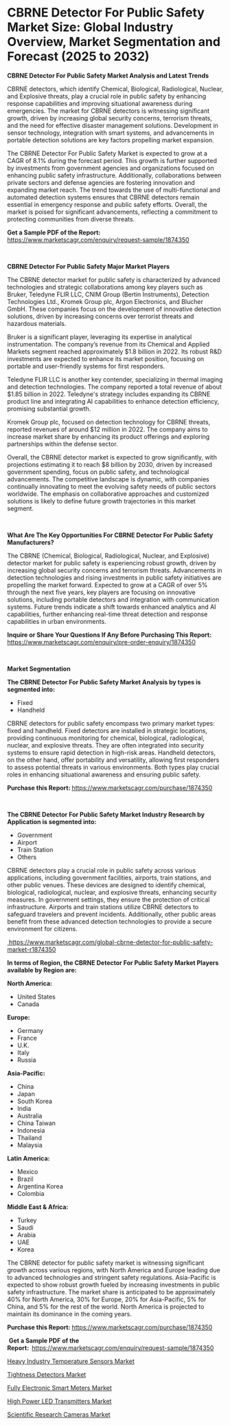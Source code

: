 <p><h1>CBRNE Detector For Public Safety Market Size: Global Industry Overview, Market Segmentation and Forecast (2025 to 2032)</h1></p><p><strong>CBRNE Detector For Public Safety Market Analysis and Latest Trends</strong></p>
<p><p>CBRNE detectors, which identify Chemical, Biological, Radiological, Nuclear, and Explosive threats, play a crucial role in public safety by enhancing response capabilities and improving situational awareness during emergencies. The market for CBRNE detectors is witnessing significant growth, driven by increasing global security concerns, terrorism threats, and the need for effective disaster management solutions. Development in sensor technology, integration with smart systems, and advancements in portable detection solutions are key factors propelling market expansion.</p><p>The CBRNE Detector For Public Safety Market is expected to grow at a CAGR of 8.1% during the forecast period. This growth is further supported by investments from government agencies and organizations focused on enhancing public safety infrastructure. Additionally, collaborations between private sectors and defense agencies are fostering innovation and expanding market reach. The trend towards the use of multi-functional and automated detection systems ensures that CBRNE detectors remain essential in emergency response and public safety efforts. Overall, the market is poised for significant advancements, reflecting a commitment to protecting communities from diverse threats.</p></p>
<p><strong>Get a Sample PDF of the Report:&nbsp;</strong> <a href="https://www.marketscagr.com/enquiry/request-sample/1874350?utm_campaign=1905&utm_medium=2&utm_source=Github&utm_content=ia&utm_term=28022025&utm_id=cbrne-detector-for-public-safety">https://www.marketscagr.com/enquiry/request-sample/1874350</a></p>
<p>&nbsp;</p>
<p><strong>CBRNE Detector For Public Safety Major Market Players</strong></p>
<p><p>The CBRNE detector market for public safety is characterized by advanced technologies and strategic collaborations among key players such as Bruker, Teledyne FLIR LLC, CNIM Group (Bertin Instruments), Detection Technologies Ltd., Kromek Group plc, Argon Electronics, and Blucher GmbH. These companies focus on the development of innovative detection solutions, driven by increasing concerns over terrorist threats and hazardous materials.</p><p>Bruker is a significant player, leveraging its expertise in analytical instrumentation. The company’s revenue from its Chemical and Applied Markets segment reached approximately $1.8 billion in 2022. Its robust R&D investments are expected to enhance its market position, focusing on portable and user-friendly systems for first responders.</p><p>Teledyne FLIR LLC is another key contender, specializing in thermal imaging and detection technologies. The company reported a total revenue of about $1.85 billion in 2022. Teledyne's strategy includes expanding its CBRNE product line and integrating AI capabilities to enhance detection efficiency, promising substantial growth.</p><p>Kromek Group plc, focused on detection technology for CBRNE threats, reported revenues of around $12 million in 2022. The company aims to increase market share by enhancing its product offerings and exploring partnerships within the defense sector.</p><p>Overall, the CBRNE detector market is expected to grow significantly, with projections estimating it to reach $8 billion by 2030, driven by increased government spending, focus on public safety, and technological advancements. The competitive landscape is dynamic, with companies continually innovating to meet the evolving safety needs of public sectors worldwide. The emphasis on collaborative approaches and customized solutions is likely to define future growth trajectories in this market segment.</p></p>
<p>&nbsp;</p>
<p><strong>What Are The Key Opportunities For CBRNE Detector For Public Safety Manufacturers?</strong></p>
<p><p>The CBRNE (Chemical, Biological, Radiological, Nuclear, and Explosive) detector market for public safety is experiencing robust growth, driven by increasing global security concerns and terrorism threats. Advancements in detection technologies and rising investments in public safety initiatives are propelling the market forward. Expected to grow at a CAGR of over 5% through the next five years, key players are focusing on innovative solutions, including portable detectors and integration with communication systems. Future trends indicate a shift towards enhanced analytics and AI capabilities, further enhancing real-time threat detection and response capabilities in urban environments.</p></p>
<p><strong>Inquire or Share Your Questions If Any Before Purchasing This Report:</strong> <a href="https://www.marketscagr.com/enquiry/pre-order-enquiry/1874350?utm_campaign=1905&utm_medium=2&utm_source=Github&utm_content=ia&utm_term=28022025&utm_id=cbrne-detector-for-public-safety">https://www.marketscagr.com/enquiry/pre-order-enquiry/1874350</a></p>
<p>&nbsp;</p>
<p><strong>Market Segmentation</strong></p>
<p><strong>The CBRNE Detector For Public Safety Market Analysis by types is segmented into:</strong></p>
<p><ul><li>Fixed</li><li>Handheld</li></ul></p>
<p><p>CBRNE detectors for public safety encompass two primary market types: fixed and handheld. Fixed detectors are installed in strategic locations, providing continuous monitoring for chemical, biological, radiological, nuclear, and explosive threats. They are often integrated into security systems to ensure rapid detection in high-risk areas. Handheld detectors, on the other hand, offer portability and versatility, allowing first responders to assess potential threats in various environments. Both types play crucial roles in enhancing situational awareness and ensuring public safety.</p></p>
<p><strong>Purchase this Report:&nbsp;</strong><a href="https://www.marketscagr.com/purchase/1874350?utm_campaign=1905&utm_medium=2&utm_source=Github&utm_content=ia&utm_term=28022025&utm_id=cbrne-detector-for-public-safety">https://www.marketscagr.com/purchase/1874350</a></p>
<p>&nbsp;</p>
<p><strong>The CBRNE Detector For Public Safety Market Industry Research by Application is segmented into:</strong></p>
<p><ul><li>Government</li><li>Airport</li><li>Train Station</li><li>Others</li></ul></p>
<p><p>CBRNE detectors play a crucial role in public safety across various applications, including government facilities, airports, train stations, and other public venues. These devices are designed to identify chemical, biological, radiological, nuclear, and explosive threats, enhancing security measures. In government settings, they ensure the protection of critical infrastructure. Airports and train stations utilize CBRNE detectors to safeguard travelers and prevent incidents. Additionally, other public areas benefit from these advanced detection technologies to provide a secure environment for citizens.</p></p>
<p><a href="https://www.marketscagr.com/global-cbrne-detector-for-public-safety-market-r1874350?utm_campaign=1905&utm_medium=2&utm_source=Github&utm_content=ia&utm_term=28022025&utm_id=cbrne-detector-for-public-safety">&nbsp;https://www.marketscagr.com/global-cbrne-detector-for-public-safety-market-r1874350</a></p>
<p><strong>In terms of Region, the CBRNE Detector For Public Safety Market Players available by Region are:</strong></p>
<p>
    <p> <strong> North America: </strong>
        <ul>
            <li>United States</li>
            <li>Canada</li>
        </ul>
        </p> 
    <p> <strong> Europe: </strong>
        <ul>
            <li>Germany</li>
            <li>France</li>
            <li>U.K.</li>
            <li>Italy</li>
            <li>Russia</li>
        </ul>
        </p> 
    <p> <strong> Asia-Pacific: </strong>
        <ul>
            <li>China</li>
            <li>Japan</li>
            <li>South Korea</li>
            <li>India</li>
            <li>Australia</li>
            <li>China Taiwan</li>
            <li>Indonesia</li>
            <li>Thailand</li>
            <li>Malaysia</li>
        </ul>
        </p> 
    <p> <strong> Latin America: </strong>
        <ul>
            <li>Mexico</li>
            <li>Brazil</li>
            <li>Argentina Korea</li>
            <li>Colombia</li>
        </ul>
        </p> 
    <p> <strong> Middle East & Africa: </strong>
        <ul>
            <li>Turkey</li>
            <li>Saudi</li>
            <li>Arabia</li>
            <li>UAE</li>
            <li>Korea</li>
        </ul>
    </p>
    </p>
<p><p>The CBRNE detector for public safety market is witnessing significant growth across various regions, with North America and Europe leading due to advanced technologies and stringent safety regulations. Asia-Pacific is expected to show robust growth fueled by increasing investments in public safety infrastructure. The market share is anticipated to be approximately 40% for North America, 30% for Europe, 20% for Asia-Pacific, 5% for China, and 5% for the rest of the world. North America is projected to maintain its dominance in the coming years.</p></p>
<p><strong>Purchase this Report: </strong><a href="https://www.marketscagr.com/purchase/1874350?utm_campaign=1905&utm_medium=2&utm_source=Github&utm_content=ia&utm_term=28022025&utm_id=cbrne-detector-for-public-safety">https://www.marketscagr.com/purchase/1874350</a></p>
<p>&nbsp;<strong>Get a Sample PDF of the Report:&nbsp;&nbsp;</strong><a href="https://www.marketscagr.com/enquiry/request-sample/1874350?utm_campaign=1905&utm_medium=2&utm_source=Github&utm_content=ia&utm_term=28022025&utm_id=cbrne-detector-for-public-safety">https://www.marketscagr.com/enquiry/request-sample/1874350</a></p>
<p><strong></strong></p>
<p><p><a href="https://github.com/nwogudimouix/Market-Research-Report-List-1/blob/main/heavy-industry-temperature-sensors-market.md?utm_campaign=1905&utm_medium=2&utm_source=Github&utm_content=ia&utm_term=28022025&utm_id=cbrne-detector-for-public-safety">Heavy Industry Temperature Sensors Market</a></p><p><a href="https://github.com/hervedeidadw/Market-Research-Report-List-1/blob/main/tightness-detectors-market.md?utm_campaign=1905&utm_medium=2&utm_source=Github&utm_content=ia&utm_term=28022025&utm_id=cbrne-detector-for-public-safety">Tightness Detectors Market</a></p><p><a href="https://github.com/okornevonywx/Market-Research-Report-List-1/blob/main/fully-electronic-smart-meters-market.md?utm_campaign=1905&utm_medium=2&utm_source=Github&utm_content=ia&utm_term=28022025&utm_id=cbrne-detector-for-public-safety">Fully Electronic Smart Meters Market</a></p><p><a href="https://github.com/sukeldrage0g/Market-Research-Report-List-1/blob/main/high-power-led-transmitters-market.md?utm_campaign=1905&utm_medium=2&utm_source=Github&utm_content=ia&utm_term=28022025&utm_id=cbrne-detector-for-public-safety">High Power LED Transmitters Market</a></p><p><a href="https://github.com/indrystar/Market-Research-Report-List-5/blob/main/scientific-research-cameras-market.md?utm_campaign=1905&utm_medium=2&utm_source=Github&utm_content=ia&utm_term=28022025&utm_id=cbrne-detector-for-public-safety">Scientific Research Cameras Market</a></p></p>